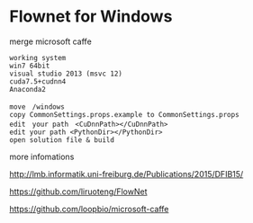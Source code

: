 # Flownet for Windows

merge microsoft caffe

~~~
working system
win7 64bit
visual studio 2013 (msvc 12)  
cuda7.5+cudnn4
Anaconda2
~~~

~~~
move　/windows
copy CommonSettings.props.example to CommonSettings.props
edit　your path　<CuDnnPath></CuDnnPath>
edit your path <PythonDir></PythonDir>
open solution file & build
~~~

more infomations

http://lmb.informatik.uni-freiburg.de/Publications/2015/DFIB15/

https://github.com/liruoteng/FlowNet

https://github.com/loopbio/microsoft-caffe

